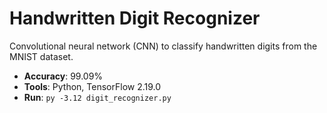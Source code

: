 # Handwritten Digit Recognizer
Convolutional neural network (CNN) to classify handwritten digits from the MNIST dataset.  
- **Accuracy**: 99.09%  
- **Tools**: Python, TensorFlow 2.19.0  
- **Run**: `py -3.12 digit_recognizer.py`  
